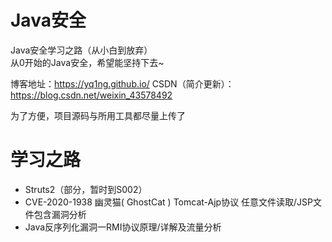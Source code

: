 # Java安全

Java安全学习之路（从小白到放弃）  
从0开始的Java安全，希望能坚持下去~  

博客地址：https://yq1ng.github.io/
CSDN（简介更新）：https://blog.csdn.net/weixin_43578492

为了方便，项目源码与所用工具都尽量上传了  

# 学习之路

- Struts2（部分，暂时到S002）  
- CVE-2020-1938 幽灵猫( GhostCat ) Tomcat-Ajp协议 任意文件读取/JSP文件包含漏洞分析
- Java反序列化漏洞一RMI协议原理/详解及流量分析